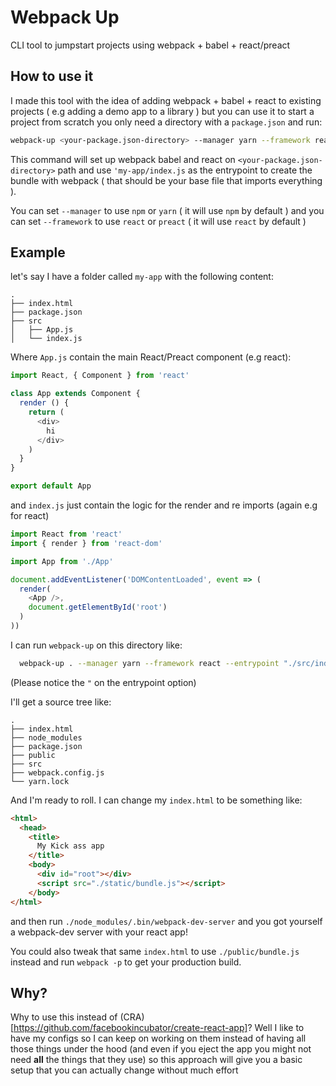 # Webpack Up

CLI tool to jumpstart projects using webpack + babel + react/preact

## How to use it

I made this tool with the idea of adding webpack + babel + react to existing projects ( e.g adding a demo app to a library ) but you can use it to start a project from scratch you only need a directory with a `package.json` and run:

```bash
webpack-up <your-package.json-directory> --manager yarn --framework react --entrypoint 'my-app/index.js'
```

This command will set up webpack babel and react on `<your-package.json-directory>` path and use `'my-app/index.js` as the entrypoint to create the bundle with webpack ( that should be your base file that imports everything ).

You can set `--manager` to use `npm` or `yarn` ( it will use `npm` by default ) and you can set `--framework` to use `react` or `preact` ( it will use `react` by default )

## Example

let's say I have a folder called `my-app` with the following content:

```
.
├── index.html
├── package.json
├── src
│   ├── App.js
│   └── index.js
```

Where `App.js` contain the main React/Preact component (e.g react):

```javascript
import React, { Component } from 'react'

class App extends Component {
  render () {
    return (
      <div>
        hi
      </div>
    )
  }
}

export default App
```

and `index.js` just contain the logic for the render and re imports (again e.g for react)

```javascript
import React from 'react'
import { render } from 'react-dom'

import App from './App'

document.addEventListener('DOMContentLoaded', event => (
  render(
    <App />,
    document.getElementById('root')
  )
))
```

I can run `webpack-up` on this directory like:

```bash
  webpack-up . --manager yarn --framework react --entrypoint "./src/index.js"
```

(Please notice the `"` on the entrypoint option)

I'll get a source tree like:

```
.
├── index.html
├── node_modules
├── package.json
├── public
├── src
├── webpack.config.js
└── yarn.lock
```

And I'm ready to roll. I can change my `index.html` to be something like:

```html
<html>
  <head>
    <title>
      My Kick ass app
    </title>
    <body>
      <div id="root"></div>
      <script src="./static/bundle.js"></script>
    </body>
</html>

```

and then run `./node_modules/.bin/webpack-dev-server` and you got yourself a webpack-dev server with your react app!

You could also tweak that same `index.html` to use `./public/bundle.js` instead and run `webpack -p` to get your production build.

## Why?

Why to use this instead of (CRA)[https://github.com/facebookincubator/create-react-app]? Well I like to have my configs so I can keep on working on them instead of having all those things under the hood (and even if you eject the app you might not need **all** the things that they use) so this approach will give you a basic setup that you can actually change without much effort
